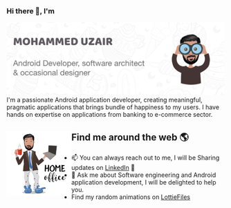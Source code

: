### Hi there 👋, I'm

<img src="https://raw.githubusercontent.com/UZA1R/UZA1R/master/asset/github_header_asset.jpg" alt="Banner">
I'm a passionate Android application developer, creating meaningful, pragmatic applications that brings bundle of happiness to my users. 
I have hands on expertise on applications from banking to e-commerce sector.

## Find me around the web 🌎 <a href="https://github.com/UZA1R"><img align="left" width="150" height="150" src="https://raw.githubusercontent.com/UZA1R/UZA1R/master/asset/side_hustle_asset.png"></a>
- 📫 You can always reach out to me, I will be Sharing updates on <a href="https://www.linkedin.com/in/mohammeduzair19/">LinkedIn</a> 💼 
- 💬 Ask me about Software engineering and Android application development, I will be delighted to help you.
-   Find my random animations on <a href="https://lottiefiles.com/uzairestic">LottieFiles

